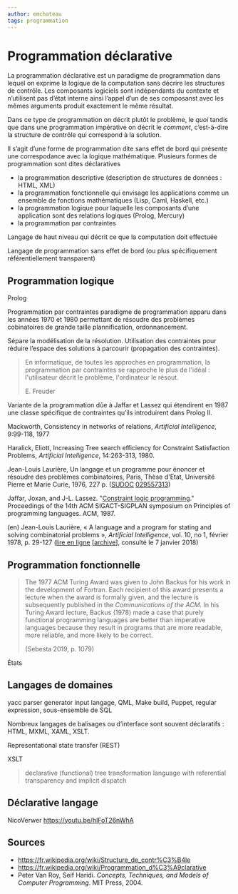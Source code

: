 ```yaml
---
author: emchateau
tags: programmation
---
```


# Programmation déclarative

La programmation déclarative est un paradigme de programmation dans lequel on exprime la logique de la computation sans décrire les structures de contrôle. Les composants logiciels sont indépendants du contexte et n’utilisent pas d’état interne ainsi l’appel d’un de ses composanst avec les mêmes arguments produit exactement le même résultat.

Dans ce type de programmation on décrit plutôt le problème, le *quoi* tandis que dans une programmation impérative on décrit le *comment*, c’est-à-dire la structure de contrôle qui correspond à la solution.

Il s’agit d’une forme de programmation dite sans effet de bord qui présente une correspodance avec la logique mathématique. Plusieurs formes de programmation sont dites déclaratives

- la programmation descriptive (description de structures de données : HTML, XML)
- la programmation fonctionnelle qui envisage les applications comme un ensemble de fonctions mathématiques (Lisp, Caml, Haskell, etc.)
- la programmation logique pour laquelle les composants d’une application sont des relations logiques (Prolog, Mercury)
- la programmation par contraintes

Langage de haut niveau qui décrit ce que la computation doit effectuée

Langage de programmation sans effet de bord (ou plus spécifiquement référentiellement transparent)

## Programmation logique

Prolog

Programmation par contraintes paradigme de programmation apparu dans les années 1970 et 1980 permettant de résoudre des problèmes cobinatoires de grande taille plannification, ordonnancement.

Sépare la modélisation de la résolution. Utilisation des contraintes pour réduire l’espace des solutions à parcourir (propagation des contraintes).

>En informatique, de toutes les approches en programmation, la  programmation par contraintes se rapproche le plus de l'idéal :  l'utilisateur décrit le problème, l'ordinateur le résout.
>
>E. Freuder

Variante de la programmation dûe à Jaffar et Lassez qui étendirent en 1987 une classe spécifique de contraintes qu’ils introduirent dans Prolog II.

Mackworth, Consistency in networks of relations, *Artificial Intelligence*, 9:99-118, 1977

Haralick, Eliott, Increasing Tree search efficiency for Constraint Satisfaction Problems, *Artificial Intelligence*, 14:263-313, 1980.

Jean-Louis Laurière, Un langage et un programme pour énoncer et résoudre des problèmes combinatoires, Paris, Thèse d'Etat, Université Pierre et Marie Curie, 1976, 227 p. ([SUDOC](https://fr.wikipedia.org/wiki/Système_universitaire_de_documentation) [029557313](https://www.sudoc.fr/029557313))

Jaffar, Joxan, and J-L. Lassez. "[Constraint logic programming](https://dl.acm.org/citation.cfm?id=41635)." Proceedings of the 14th ACM SIGACT-SIGPLAN symposium on Principles of programming languages. ACM, 1987.

(en) Jean-Louis Laurière, « A language and a program for stating and solving combinatorial problems », *Artificial Intelligence*, vol. 10, no 1,‎ février 1978, p. 29-127 ([lire en ligne](http://www.sciencedirect.com/science/article/pii/0004370278900292) [[archive](http://archive.wikiwix.com/cache/?url=http%3A%2F%2Fwww.sciencedirect.com%2Fscience%2Farticle%2Fpii%2F0004370278900292)], consulté le 7 janvier 2018)

## Programmation fonctionnelle

> The 1977 ACM Turing Award was given to John Backus for his work in the development of Fortran. Each recipient of this award presents a lecture when the award is formally given, and the lecture is subsequently published in the *Communications of the ACM*. In his Turing Award lecture, Backus (1978) made a case that purely functional programming languages are better than imperative languages because they result in programs that are more readable, more reliable, and more likely to be correct.
>
> (Sebesta 2019, p. 1079)

États

## Langages de domaines

yacc parser generator input langage, QML, Make build, Puppet, regular expression, sous-ensemble de SQL

Nombreux langages de balisages ou d’interface sont souvent déclaratifs : HTML, MXML, XAML, XSLT.

Representational state transfer (REST)

XSLT

> declarative (functional) tree transformation language with referential transparency and implicit dispatch

## Déclarative langage

NicoVerwer https://youtu.be/hlFoT26nWhA

## Sources

- https://fr.wikipedia.org/wiki/Structure_de_contr%C3%B4le
- https://fr.wikipedia.org/wiki/Programmation_d%C3%A9clarative
- Peter Van Roy, Seif Haridi. *Concepts, Techniques, and Models of Computer Programming*. MIT Press, 2004.

